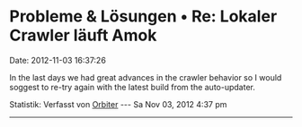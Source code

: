 Probleme & Lösungen • Re: Lokaler Crawler läuft Amok
====================================================

Date: 2012-11-03 16:37:26

In the last days we had great advances in the crawler behavior so I
would soggest to re-try again with the latest build from the
auto-updater.

Statistik: Verfasst von
[Orbiter](http://forum.yacy-websuche.de/memberlist.php?mode=viewprofile&u=2)
--- Sa Nov 03, 2012 4:37 pm

------------------------------------------------------------------------
